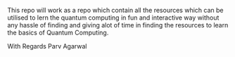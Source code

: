 This repo will work as a repo which contain all the resources which can be utilised to lern the quantum computing in fun 
and interactive way without any hassle of finding and giving alot of time in finding the resources to learn the basics of Quantum Computing.

With Regards 
Parv Agarwal
